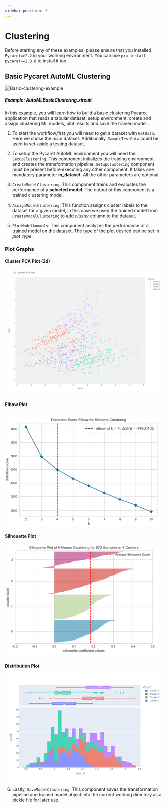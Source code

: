 ```yaml
---
sidebar_position: 3
---
```


# Clustering

Before starting any of these examples, please ensure that you installed <code>Pycaret=>2.2</code> in your working environment. You can use <code>pip install pycaret==2.3.8</code> to install it too.
## Basic Pycaret AutoML Clustering

![Basic-clustering-example](pycaret_images/clustering_example.gif)

##### Example: AutoMLBasicClustering.xircuit

In this example, you will learn how to build a basic clustering Pycaret application that reads a tabular dataset, setup environment, create and assign clustering ML models, plot results and save the trained model.

1. To start the workflow,first you will need to get a dataset with  `GetData`. Here we chose the *mice* dataset. Additionally, `SampleTestData` could be used to set-aside a testing dataset.
   
2. To setup the Pycaret AutoML environment you will need the `SetupClustering`. This component initializes the training environment and creates the transformation pipeline. `SetupClustering` component must be present before executing any other component. It takes one mandatory parameter **in_dataset**. All the other parameters are optional.
   

3. `CreateModelClustering`: This component trains and evaluates the performance of a **selected model**. The output of this component is a trained clustering model.

4. `AssignModelClustering`: This function assigns cluster labels to the dataset for a given model, in this case we used the trained model from `CreateModelClustering` to add *cluster* column to the dataset.
   
5. `PlotModelAnomaly`: This component analyzes the performance of a trained model on the dataset. The type of the plot desired can be set in *plot_type*.


### Plot Graphs
#### Cluster PCA Plot (2d)
![Cluster_PCA](pycaret_images/Cluster_PCA.png)

#### Elbow Plot
![clustering_elbow](pycaret_images/clustering_elbow.png)

#### Silhouette Plot
![clustering_kmean](pycaret_images/clustering_kmean.png)

#### Distribution Plot
![Cluster_CaNA](pycaret_images/Cluster_CaNA.png)


6. Lastly, `SaveModelClustering`: This component saves the transformation pipeline and trained model object into the current working directory as a pickle file for later use.


